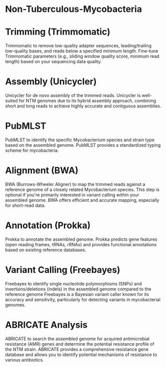 # Non-Tuberculous-Mycobacteria
# Trimming (Trimmomatic)

Trimmomatic to remove low-quality adapter sequences, leading/trailing low-quality bases, and reads below a specified minimum length.
Fine-tune Trimmomatic parameters (e.g., sliding window quality score, minimum read length) based on your sequencing data quality.

# Assembly (Unicycler)

Unicycler for de novo assembly of the trimmed reads. Unicycler is well-suited for NTM genomes due to its hybrid assembly approach, combining short and long reads to achieve highly accurate and contiguous assemblies.

# PubMLST

PubMLST to identify the specific Mycobacterium species and strain type based on the assembled genome.
PubMLST provides a standardized typing scheme for mycobacteria.

# Alignment (BWA)

BWA (Burrows-Wheeler Aligner) to map the trimmed reads against a reference genome of a closely related Mycobacterium species. This step is optional if you're primarily interested in variant calling within your assembled genome.
BWA offers efficient and accurate mapping, especially for short-read data.

# Annotation (Prokka)

Prokka to annotate the assembled genome. Prokka predicts gene features (open reading frames, tRNAs, rRNAs) and provides functional annotations based on existing reference databases.

# Variant Calling (Freebayes)

Freebayes to identify single nucleotide polymorphisms (SNPs) and insertions/deletions (indels) in the assembled genome compared to the reference genome 
Freebayes is a Bayesian variant caller known for its accuracy and sensitivity, particularly for detecting variants in mycobacterial genomes.

# ABRICATE Analysis

ABRICATE to search the assembled genome for acquired antimicrobial resistance (AMR) genes and determine the potential resistance profile of the NTM strain.
ABRICATE provides a comprehensive resistance gene database and allows you to identify potential mechanisms of resistance to various antibiotics.
